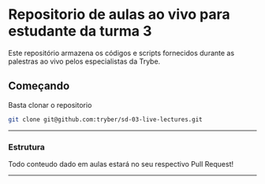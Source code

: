 # Repositorio de aulas ao vivo para estudante da turma 3

Este repositório armazena os códigos e scripts fornecidos durante as palestras ao vivo pelos especialistas da Trybe.

## Começando

Basta clonar o repositorio

```sh
git clone git@github.com:tryber/sd-03-live-lectures.git
```

---

### Estrutura

Todo conteudo dado em aulas estará no seu respectivo Pull Request!

---
